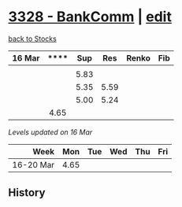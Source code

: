 # [3328 - BankComm](https://alwinwoo.github.io/stocks/3328.html) | [edit](https://github.com/alwinwoo/alwinwoo.github.io/edit/master/stocks/3328.md)
[back to Stocks](https://alwinwoo.github.io/stocks.html)

| 16 Mar  | ****   | Sup   | Res   | Renko       | Fib
| ---:    | :---:  | :---: | :---: | :---        | :---
|         |        |       | 
|         |        | 5.83  | 
|         |        | 5.35  | 5.59
|         |        | 5.00  | 5.24
|         | 4.65   |       | 

*Levels updated on 16 Mar*

Week      | Mon   | Tue   | Wed   | Thu   | Fri   |
---:      | :---: | :---: | :---: | :---: | :---: |
16-20 Mar | 4.65  | 

## History
